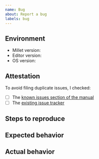 ```yaml
---
name: Bug
about: Report a bug
labels: bug
---
```


## Environment

- Millet version: <!-- e.g. X.Y.Z -->
- Editor version: <!-- e.g. VS Code X.Y.Z -->
- OS version: <!-- e.g. macOS X.Y.Z -->

## Attestation

To avoid filing duplicate issues, I checked:

- [ ] The [known issues section of the manual](/docs/manual.md#known-issues)
- [ ] The [existing issue tracker](https://github.com/azdavis/millet/issues)

## Steps to reproduce

<!-- Please minimize the bug as much as possible. -->

## Expected behavior

<!-- Describe what you expected to happen. -->

## Actual behavior

<!-- Describe what actually happened. -->
